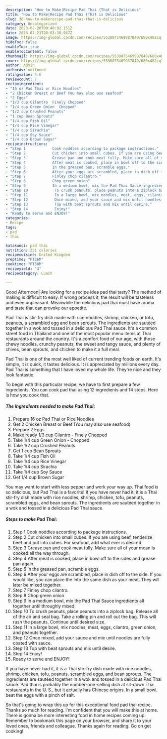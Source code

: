 ```yaml
---
description: "How to Make|Recipe Pad Thai {That is Delicious"
title: "How to Make|Recipe Pad Thai {That is Delicious"
slug: 30-how-to-makerecipe-pad-thai-that-is-delicious
category: Uncategorized
date: 2023-02-20T00:40:02.151Z
date: 2023-07-21T20:03:38.947Z
image: https://img-global.cpcdn.com/recipes/5538875469987840/680x482cq70/pad-thai-recipe-main-photo.jpg
hideToc: false
enableToc: true
enableTocContent: false
thumbnail: https://img-global.cpcdn.com/recipes/5538875469987840/680x482cq70/pad-thai-recipe-main-photo.jpg
cover: https://img-global.cpcdn.com/recipes/5538875469987840/680x482cq70/pad-thai-recipe-main-photo.jpg
author: Admin
authorAv: notfound
ratingvalue: 4.6
reviewcount: 7
recipeingredient:
- "16 oz Pad Thai or Rice Noodles"
- "2 Chicken Breast or Beef You may also use seafood"
- "2 Eggs"
- "1/3 cup Cilantro  Finely Chopped"
- "1/4 cup Green Onion  Chopped"
- "1/2 cup Crushed Peanuts"
- "1 cup Bean Sprouts"
- "1/4 cup Fish Oil"
- "1/4 cup Rice Vinegar"
- "1/4 cup Sirachia"
- "1/4 cup Soy Sauce"
- "1/4 cup Brown Sugar"
recipeinstructions:
- "Step 1            Cook noddles according to package instructions."
- "Step 2            Cut chicken into small cubes. If you are using beef, tenderize beef and but into cubes. For seafood, add what ever is desired."
- "Step 3            Grease pan and cook meat fully. Make sure all of your mean is cooked all the way through."
- "Step 4            After meat is cooked, place in bowl off to the sides and grease pan again."
- "Step 5            In the greased pan, scramble eggs."
- "Step 6            After your eggs are scrambled, place in dish off to the side. If you would like, you can place the into the same dish as your meat. They will later be mixed together."
- "Step 7            Finley chop cilantro."
- "Step 8            Chop green onion"
- "Step 9            In a medium bowl, mix the Pad Thai Sauce ingredients all together until throughly mixed."
- "Step 10            To crush peanuts, place peanuts into a ziplock bag. Release all of the air and seal bag. Take a rolling pin and roll out the bag. This will rush the peanuts. Continue until desired size."
- "Step 11            In a large bowl, mix noodles, meat, eggs, cilantro, green onion, and peanuts together."
- "Step 12            Once mixed, add your sauce and mix until noodles are fully coated with sauce."
- "Step 13            Top with beat sprouts and mix until desire."
- "Step 14            Enjoy!"
- "Ready to serve and ENJOY!"
categories:
- Recipe
tags:
- pad
- thai

katakunci: pad thai 
nutrition: 251 calories
recipecuisine: United Kingdom
preptime: "PT26M"
cooktime: "PT38M"
recipeyield: "3"
recipecategory: Lunch

---
```



Good Afternoon| Are looking for a recipe idea pad thai tasty? The method of making is difficult to easy. If wrong process it, the result will be tasteless and even unpleasant. Meanwhile the delicious pad thai must have aroma and taste that can provoke our appetite.





Pad Thai is stir-fry dish made with rice noodles, shrimp, chicken, or tofu, peanuts, a scrambled egg and bean sprouts. The ingredients are sautéed together in a wok and tossed in a delicious Pad Thai sauce. It&#39;s a common street food in Thailand and one of the most popular menu items at Thai restaurants around the country. It&#39;s a comfort food of our age, with those chewy noodles, crunchy peanuts, the sweet and tangy sauce, and plenty of chives, bean sprouts, and chicken to make it a full meal.

Pad Thai is one of the most well liked of current trending foods on earth. It's simple, it is quick, it tastes delicious. It is appreciated by millions every day. Pad Thai is something that I have loved my whole life. They're nice and they look fantastic.


To begin with this particular recipe, we have to first prepare a few ingredients. You can cook pad thai using 12 ingredients and 14 steps. Here is how you cook that.

<!--inarticleads1-->

##### The ingredients needed to make Pad Thai:

1. Prepare 16 oz Pad Thai or Rice Noodles
1. Get 2 Chicken Breast or Beef (You may also use seafood)
1. Prepare 2 Eggs
1. Make ready 1/3 cup Cilantro - Finely Chopped
1. Take 1/4 cup Green Onion - Chopped
1. Take 1/2 cup Crushed Peanuts
1. Get 1 cup Bean Sprouts
1. Take 1/4 cup Fish Oil
1. Take 1/4 cup Rice Vinegar
1. Take 1/4 cup Sirachia
1. Take 1/4 cup Soy Sauce
1. Get 1/4 cup Brown Sugar


You may want to start with less pepper and work your way up. Thai food is so delicious, but Pad Thai is a favorite! If you have never had it, it is a Thai stir-fry dish made with rice noodles, shrimp, chicken, tofu, peanuts, scrambled eggs, and bean sprouts. The ingredients are sautéed together in a wok and tossed in a delicious Pad Thai sauce. 

<!--inarticleads2-->

##### Steps to make Pad Thai:

1. Step 1            Cook noddles according to package instructions.
1. Step 2            Cut chicken into small cubes. If you are using beef, tenderize beef and but into cubes. For seafood, add what ever is desired.
1. Step 3            Grease pan and cook meat fully. Make sure all of your mean is cooked all the way through.
1. Step 4            After meat is cooked, place in bowl off to the sides and grease pan again.
1. Step 5            In the greased pan, scramble eggs.
1. Step 6            After your eggs are scrambled, place in dish off to the side. If you would like, you can place the into the same dish as your meat. They will later be mixed together.
1. Step 7            Finley chop cilantro.
1. Step 8            Chop green onion
1. Step 9            In a medium bowl, mix the Pad Thai Sauce ingredients all together until throughly mixed.
1. Step 10            To crush peanuts, place peanuts into a ziplock bag. Release all of the air and seal bag. Take a rolling pin and roll out the bag. This will rush the peanuts. Continue until desired size.
1. Step 11            In a large bowl, mix noodles, meat, eggs, cilantro, green onion, and peanuts together.
1. Step 12            Once mixed, add your sauce and mix until noodles are fully coated with sauce.
1. Step 13            Top with beat sprouts and mix until desire.
1. Step 14            Enjoy!
1. Ready to serve and ENJOY!

If you have never had it, it is a Thai stir-fry dish made with rice noodles, shrimp, chicken, tofu, peanuts, scrambled eggs, and bean sprouts. The ingredients are sautéed together in a wok and tossed in a delicious Pad Thai sauce. Pad thai is probably the number-one-selling dish at sit-down Thai restaurants in the U. S., but it actually has Chinese origins. In a small bowl, beat the eggs with a pinch of salt. 

So that's going to wrap this up for this exceptional food pad thai recipe. Thanks so much for reading. I'm confident that you will make this at home. There is gonna be more interesting food in home recipes coming up. Remember to bookmark this page on your browser, and share it to your loved ones, friends and colleague. Thanks again for reading. Go on get cooking!

